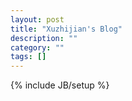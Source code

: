 ```yaml
---
layout: post
title: "Xuzhijian's Blog"
description: ""
category: ""
tags: []
---
```

{% include JB/setup %}
